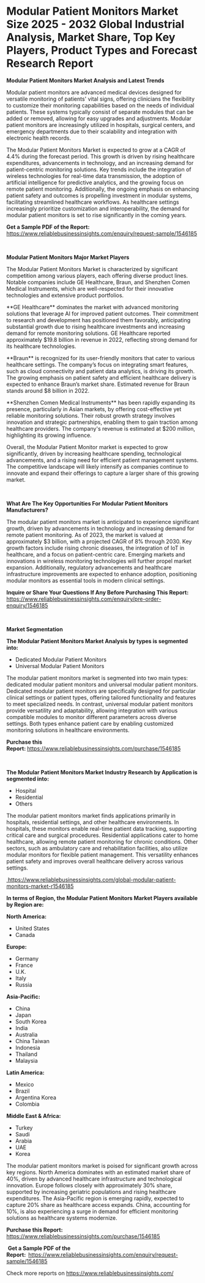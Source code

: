 <p><h1>Modular Patient Monitors Market Size 2025 - 2032 Global Industrial Analysis, Market Share, Top Key Players, Product Types and Forecast Research Report</h1></p><p><strong>Modular Patient Monitors Market Analysis and Latest Trends</strong></p>
<p><p>Modular patient monitors are advanced medical devices designed for versatile monitoring of patients' vital signs, offering clinicians the flexibility to customize their monitoring capabilities based on the needs of individual patients. These systems typically consist of separate modules that can be added or removed, allowing for easy upgrades and adjustments. Modular patient monitors are increasingly utilized in hospitals, surgical centers, and emergency departments due to their scalability and integration with electronic health records.</p><p>The Modular Patient Monitors Market is expected to grow at a CAGR of 4.4% during the forecast period. This growth is driven by rising healthcare expenditures, advancements in technology, and an increasing demand for patient-centric monitoring solutions. Key trends include the integration of wireless technologies for real-time data transmission, the adoption of artificial intelligence for predictive analytics, and the growing focus on remote patient monitoring. Additionally, the ongoing emphasis on enhancing patient safety and outcomes is propelling investment in modular systems, facilitating streamlined healthcare workflows. As healthcare settings increasingly prioritize customization and interoperability, the demand for modular patient monitors is set to rise significantly in the coming years.</p></p>
<p><strong>Get a Sample PDF of the Report:&nbsp;</strong> <a href="https://www.reliablebusinessinsights.com/enquiry/request-sample/1546185?utm_campaign=2735&utm_medium=2&utm_source=Github&utm_content=ia&utm_term=04032025&utm_id=modular-patient-monitors">https://www.reliablebusinessinsights.com/enquiry/request-sample/1546185</a></p>
<p>&nbsp;</p>
<p><strong>Modular Patient Monitors Major Market Players</strong></p>
<p><p>The Modular Patient Monitors Market is characterized by significant competition among various players, each offering diverse product lines. Notable companies include GE Healthcare, Braun, and Shenzhen Comen Medical Instruments, which are well-respected for their innovative technologies and extensive product portfolios.</p><p>**GE Healthcare** dominates the market with advanced monitoring solutions that leverage AI for improved patient outcomes. Their commitment to research and development has positioned them favorably, anticipating substantial growth due to rising healthcare investments and increasing demand for remote monitoring solutions. GE Healthcare reported approximately $19.8 billion in revenue in 2022, reflecting strong demand for its healthcare technologies.</p><p>**Braun** is recognized for its user-friendly monitors that cater to various healthcare settings. The company’s focus on integrating smart features, such as cloud connectivity and patient data analytics, is driving its growth. The growing emphasis on patient safety and efficient healthcare delivery is expected to enhance Braun’s market share. Estimated revenue for Braun stands around $8 billion in 2022.</p><p>**Shenzhen Comen Medical Instruments** has been rapidly expanding its presence, particularly in Asian markets, by offering cost-effective yet reliable monitoring solutions. Their robust growth strategy involves innovation and strategic partnerships, enabling them to gain traction among healthcare providers. The company's revenue is estimated at $200 million, highlighting its growing influence.</p><p>Overall, the Modular Patient Monitor market is expected to grow significantly, driven by increasing healthcare spending, technological advancements, and a rising need for efficient patient management systems. The competitive landscape will likely intensify as companies continue to innovate and expand their offerings to capture a larger share of this growing market.</p></p>
<p>&nbsp;</p>
<p><strong>What Are The Key Opportunities For Modular Patient Monitors Manufacturers?</strong></p>
<p><p>The modular patient monitors market is anticipated to experience significant growth, driven by advancements in technology and increasing demand for remote patient monitoring. As of 2023, the market is valued at approximately $3 billion, with a projected CAGR of 8% through 2030. Key growth factors include rising chronic diseases, the integration of IoT in healthcare, and a focus on patient-centric care. Emerging markets and innovations in wireless monitoring technologies will further propel market expansion. Additionally, regulatory advancements and healthcare infrastructure improvements are expected to enhance adoption, positioning modular monitors as essential tools in modern clinical settings.</p></p>
<p><strong>Inquire or Share Your Questions If Any Before Purchasing This Report:</strong> <a href="https://www.reliablebusinessinsights.com/enquiry/pre-order-enquiry/1546185?utm_campaign=2735&utm_medium=2&utm_source=Github&utm_content=ia&utm_term=04032025&utm_id=modular-patient-monitors">https://www.reliablebusinessinsights.com/enquiry/pre-order-enquiry/1546185</a></p>
<p>&nbsp;</p>
<p><strong>Market Segmentation</strong></p>
<p><strong>The Modular Patient Monitors Market Analysis by types is segmented into:</strong></p>
<p><ul><li>Dedicated Modular Patient Monitors</li><li>Universal Modular Patient Monitors</li></ul></p>
<p><p>The modular patient monitors market is segmented into two main types: dedicated modular patient monitors and universal modular patient monitors. Dedicated modular patient monitors are specifically designed for particular clinical settings or patient types, offering tailored functionality and features to meet specialized needs. In contrast, universal modular patient monitors provide versatility and adaptability, allowing integration with various compatible modules to monitor different parameters across diverse settings. Both types enhance patient care by enabling customized monitoring solutions in healthcare environments.</p></p>
<p><strong>Purchase this Report:&nbsp;</strong><a href="https://www.reliablebusinessinsights.com/purchase/1546185?utm_campaign=2735&utm_medium=2&utm_source=Github&utm_content=ia&utm_term=04032025&utm_id=modular-patient-monitors">https://www.reliablebusinessinsights.com/purchase/1546185</a></p>
<p>&nbsp;</p>
<p><strong>The Modular Patient Monitors Market Industry Research by Application is segmented into:</strong></p>
<p><ul><li>Hospital</li><li>Residential</li><li>Others</li></ul></p>
<p><p>The modular patient monitors market finds applications primarily in hospitals, residential settings, and other healthcare environments. In hospitals, these monitors enable real-time patient data tracking, supporting critical care and surgical procedures. Residential applications cater to home healthcare, allowing remote patient monitoring for chronic conditions. Other sectors, such as ambulatory care and rehabilitation facilities, also utilize modular monitors for flexible patient management. This versatility enhances patient safety and improves overall healthcare delivery across various settings.</p></p>
<p><a href="https://www.reliablebusinessinsights.com/global-modular-patient-monitors-market-r1546185?utm_campaign=2735&utm_medium=2&utm_source=Github&utm_content=ia&utm_term=04032025&utm_id=modular-patient-monitors">&nbsp;https://www.reliablebusinessinsights.com/global-modular-patient-monitors-market-r1546185</a></p>
<p><strong>In terms of Region, the Modular Patient Monitors Market Players available by Region are:</strong></p>
<p>
    <p> <strong> North America: </strong>
        <ul>
            <li>United States</li>
            <li>Canada</li>
        </ul>
        </p> 
    <p> <strong> Europe: </strong>
        <ul>
            <li>Germany</li>
            <li>France</li>
            <li>U.K.</li>
            <li>Italy</li>
            <li>Russia</li>
        </ul>
        </p> 
    <p> <strong> Asia-Pacific: </strong>
        <ul>
            <li>China</li>
            <li>Japan</li>
            <li>South Korea</li>
            <li>India</li>
            <li>Australia</li>
            <li>China Taiwan</li>
            <li>Indonesia</li>
            <li>Thailand</li>
            <li>Malaysia</li>
        </ul>
        </p> 
    <p> <strong> Latin America: </strong>
        <ul>
            <li>Mexico</li>
            <li>Brazil</li>
            <li>Argentina Korea</li>
            <li>Colombia</li>
        </ul>
        </p> 
    <p> <strong> Middle East & Africa: </strong>
        <ul>
            <li>Turkey</li>
            <li>Saudi</li>
            <li>Arabia</li>
            <li>UAE</li>
            <li>Korea</li>
        </ul>
    </p>
    </p>
<p><p>The modular patient monitors market is poised for significant growth across key regions. North America dominates with an estimated market share of 40%, driven by advanced healthcare infrastructure and technological innovation. Europe follows closely with approximately 30% share, supported by increasing geriatric populations and rising healthcare expenditures. The Asia-Pacific region is emerging rapidly, expected to capture 20% share as healthcare access expands. China, accounting for 10%, is also experiencing a surge in demand for efficient monitoring solutions as healthcare systems modernize.</p></p>
<p><strong>Purchase this Report: </strong><a href="https://www.reliablebusinessinsights.com/purchase/1546185?utm_campaign=2735&utm_medium=2&utm_source=Github&utm_content=ia&utm_term=04032025&utm_id=modular-patient-monitors">https://www.reliablebusinessinsights.com/purchase/1546185</a></p>
<p>&nbsp;<strong>Get a Sample PDF of the Report:&nbsp;&nbsp;</strong><a href="https://www.reliablebusinessinsights.com/enquiry/request-sample/1546185?utm_campaign=2735&utm_medium=2&utm_source=Github&utm_content=ia&utm_term=04032025&utm_id=modular-patient-monitors">https://www.reliablebusinessinsights.com/enquiry/request-sample/1546185</a></p>
<p><strong></strong></p>
<p>Check more reports on <a href="https://www.reliablebusinessinsights.com/?utm_campaign=2735&utm_medium=2&utm_source=Github&utm_content=ia&utm_term=04032025&utm_id=modular-patient-monitors">https://www.reliablebusinessinsights.com/</a></p>
